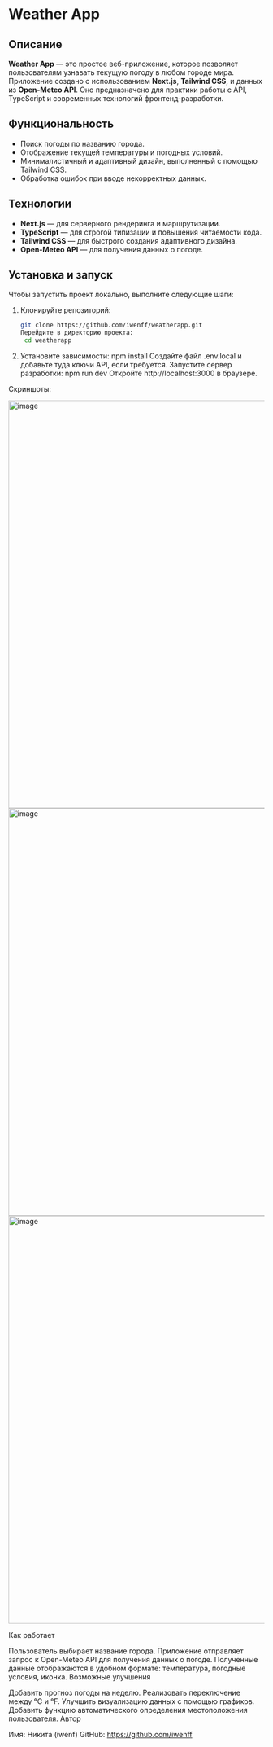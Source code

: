 # Weather App

## Описание
**Weather App** — это простое веб-приложение, которое позволяет пользователям узнавать текущую погоду в любом городе мира. Приложение создано с использованием **Next.js**, **Tailwind CSS**, и данных из **Open-Meteo API**. Оно предназначено для практики работы с API, TypeScript и современных технологий фронтенд-разработки.

## Функциональность
- Поиск погоды по названию города.
- Отображение текущей температуры и погодных условий.
- Минималистичный и адаптивный дизайн, выполненный с помощью Tailwind CSS.
- Обработка ошибок при вводе некорректных данных.

## Технологии
- **Next.js** — для серверного рендеринга и маршрутизации.
- **TypeScript** — для строгой типизации и повышения читаемости кода.
- **Tailwind CSS** — для быстрого создания адаптивного дизайна.
- **Open-Meteo API** — для получения данных о погоде.

## Установка и запуск
Чтобы запустить проект локально, выполните следующие шаги:

1. Клонируйте репозиторий:
   ```bash
   git clone https://github.com/iwenff/weatherapp.git
   Перейдите в директорию проекта:
    cd weatherapp
2. Установите зависимости:
    npm install
Создайте файл .env.local и добавьте туда ключи API, если требуется.
Запустите сервер разработки:
npm run dev
Откройте http://localhost:3000 в браузере.

Скриншоты:





<img width="801" alt="image" src="https://github.com/user-attachments/assets/60ec91d5-b122-4740-a0d8-740c0a3abb0c" />
<img width="801" alt="image" src="https://github.com/user-attachments/assets/867e23e8-a830-4369-9506-beee3cf629c4" />
<img width="801" alt="image" src="https://github.com/user-attachments/assets/13ae480f-9641-4654-8e0a-1529c74e85f4" />



Как работает

Пользователь выбирает название города.
Приложение отправляет запрос к Open-Meteo API для получения данных о погоде.
Полученные данные отображаются в удобном формате: температура, погодные условия, иконка.
Возможные улучшения

Добавить прогноз погоды на неделю.
Реализовать переключение между °C и °F.
Улучшить визуализацию данных с помощью графиков.
Добавить функцию автоматического определения местоположения пользователя.
Автор

Имя: Никита (iwenf)
GitHub: https://github.com/iwenff


